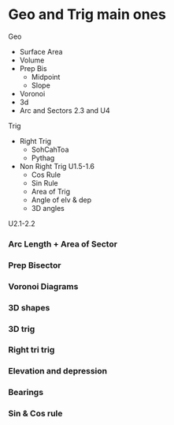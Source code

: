 # Geo and Trig main ones 

Geo
- Surface Area
- Volume
- Prep Bis
  - Midpoint
  - Slope
- Voronoi
- 3d 
- Arc and Sectors 
2.3 and U4

Trig
- Right Trig
  - SohCahToa
  - Pythag
- Non Right Trig U1.5-1.6 
  - Cos Rule
  - Sin Rule
  - Area of Trig 
  - Angle of elv & dep 
  - 3D angles 

U2.1-2.2

### Arc Length + Area of Sector 

### Prep Bisector 

### Voronoi Diagrams 

### 3D shapes 

### 3D trig 

### Right tri trig 

### Elevation and depression 

### Bearings

### Sin & Cos rule



